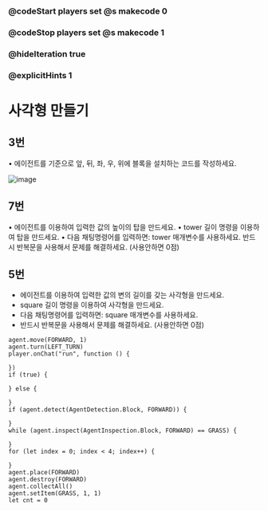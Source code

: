 ### @codeStart players set @s makecode 0
### @codeStop players set @s makecode 1

### @hideIteration true 
### @explicitHints 1


# 사각형 만들기
## 3번
• 에이전트를 기준으로 앞, 뒤, 좌, 우, 위에 블록을 설치하는 코드를 작성하세요.

![image](https://github.com/user-attachments/assets/ca4f0982-0196-4231-816a-01d69ec1862b)

## 7번

• 에이전트를 이용하여 입력한 값의 높이의 탑을 만드세요.
• tower 길이 명령을 이용하여 탑을 만드세요.
• 다음 채팅명령어를 입력하면: tower 매개변수를 사용하세요.
반드시 반복문을 사용해서 문제를 해결하세요. (사용안하면 0점)

## 5번
- 에이전트를 이용하여 입력한 값의 변의 길이를 갖는 사각형을 만드세요.
- square 길이 명령을 이용하여 사각형을 만드세요.
- 다음 채팅명령어를 입력하면: square 매개변수를 사용하세요.
- 반드시 반복문을 사용해서 문제를 해결하세요. (사용안하면 0점)

```ghost
agent.move(FORWARD, 1)
agent.turn(LEFT_TURN)
player.onChat("run", function () {
	
})
if (true) {
	
} else {
	
}
if (agent.detect(AgentDetection.Block, FORWARD)) {
	
}
while (agent.inspect(AgentInspection.Block, FORWARD) == GRASS) {
	
}
for (let index = 0; index < 4; index++) {
	
}
agent.place(FORWARD)
agent.destroy(FORWARD)
agent.collectAll()
agent.setItem(GRASS, 1, 1)
let cnt = 0
```
